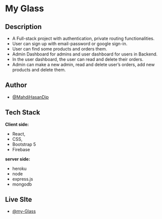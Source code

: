 # My Glass

## Description
-	A Full-stack project with authentication, private routing functionalities.
-	User can sign up with email-password or google sign-in.
-	User can find some products and orders them.
-	Admin Dashboard for admins and user dashboard for users in Backend.
-	In the user dashboard, the user can read and delete their orders.
-	Admin can make a new admin, read and delete user’s orders, add new products and delete them.



## Author

- [@MahdiHasanDip](https://www.github.com/MahdiHasanDip)


  
## Tech Stack

**Client side:** 
- React, 
- CSS, 
- Bootstrap 5
- Firebase

**server side:**
- heroku
- node
- express.js
- mongodb






  
## Live SIte

- [@my-Glass](https://my-glass-eed2b.web.app/)
